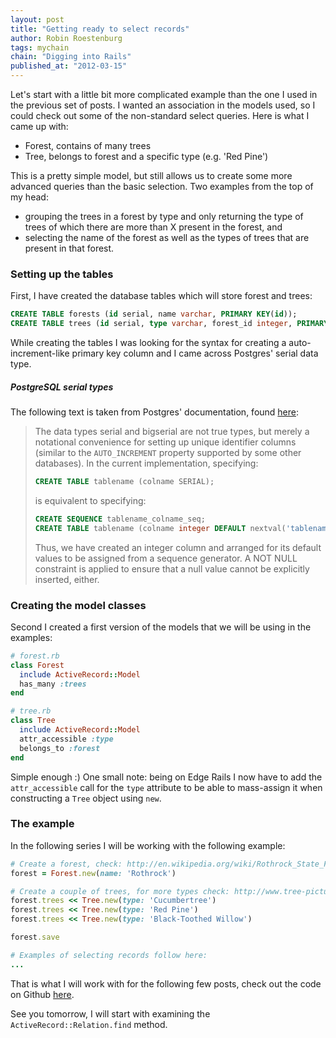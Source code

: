 ```yaml
--- 
layout: post 
title: "Getting ready to select records"
author: Robin Roestenburg 
tags: mychain 
chain: "Digging into Rails"
published_at: "2012-03-15" 
---
```


Let's start with a little bit more complicated example than the one I used in
the previous set of posts. I wanted an association in the models used, so I
could check out some of the non-standard select queries. Here is what I came up
with: 

* Forest, contains of many trees
* Tree, belongs to forest and a specific type (e.g. 'Red Pine')

This is a pretty simple model, but still allows us to create some more advanced
queries than the basic selection. Two examples from the top of my head:

* grouping the trees in a forest by type and only returning the type of trees
  of which there are more than X present in the forest, and
* selecting the name of the forest as well as the types of trees that are
  present in that forest.

### Setting up the tables
First, I have created the database tables which will store forest and trees:

~~~ sql
CREATE TABLE forests (id serial, name varchar, PRIMARY KEY(id));
CREATE TABLE trees (id serial, type varchar, forest_id integer, PRIMARY KEY(id));
~~~

While creating the tables I was looking for the syntax for creating a
auto-increment-like primary key column and I came across Postgres' serial data
type. 

##### PostgreSQL serial types
The following text is taken from Postgres' documentation, found
[here](http://www.postgresql.org/docs/9.1/static/datatype-numeric.html#DATATYPE-SERIAL):

> The data types serial and bigserial are not true types, but merely a
> notational convenience for setting up unique identifier columns (similar to
> the `AUTO_INCREMENT` property supported by some other databases). In the
> current implementation, specifying: 
> 
> ~~~ sql
> CREATE TABLE tablename (colname SERIAL);
> ~~~
> 
> is equivalent to specifying:
> 
> ~~~ sql
> CREATE SEQUENCE tablename_colname_seq;   
> CREATE TABLE tablename (colname integer DEFAULT nextval('tablename_colname_seq') NOT NULL);
> ~~~
> 
> Thus, we have created an integer column and arranged for its default values to
> be assigned from a sequence generator. A NOT NULL constraint is applied to
> ensure that a null value cannot be explicitly inserted, either. 

### Creating the model classes
Second I created a first version of the models that we will be using in the
examples: 

~~~ ruby
# forest.rb
class Forest                                                                                                                                                                                                         
  include ActiveRecord::Model                                                                                                                                                                                        
  has_many :trees                                                                                                                                                                                                    
end

# tree.rb
class Tree                                                                                                                                                                                                           
  include ActiveRecord::Model                                                                                                                                                                                        
  attr_accessible :type
  belongs_to :forest                                                                                                                                                                                                 
end
~~~

Simple enough :) One small note: being on Edge Rails I now have to add the
`attr_accessible` call for the `type` attribute to be able to mass-assign it
when constructing a `Tree` object using `new`.

### The example
In the following series I will be working with the following example: 

~~~ ruby
# Create a forest, check: http://en.wikipedia.org/wiki/Rothrock_State_Forest                                                                                                                                         
forest = Forest.new(name: 'Rothrock')                                                                                                                                                                                

# Create a couple of trees, for more types check: http://www.tree-pictures.com/tree_types.html                                                                                                                       
forest.trees << Tree.new(type: 'Cucumbertree')                                                                                                                                                                                
forest.trees << Tree.new(type: 'Red Pine')                                                                                                                                                                                    
forest.trees << Tree.new(type: 'Black-Toothed Willow')                                                                                                                                                                        

forest.save

# Examples of selecting records follow here:
...
~~~

That is what I will work with for the following few posts, check out the code on
Github
[here](https://github.com/robinroestenburg/digging-into-rails/tree/master/006-selecting-records).

See you tomorrow, I will start with examining the `ActiveRecord::Relation.find`
method. 
